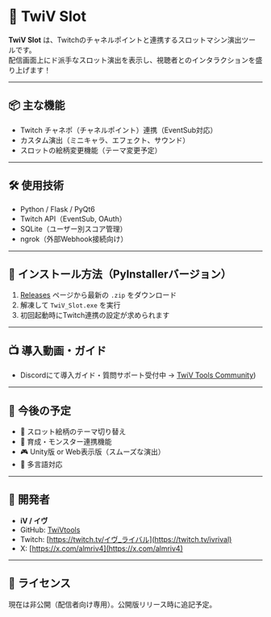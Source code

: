 # 🎰 TwiV Slot

**TwiV Slot** は、Twitchのチャネルポイントと連携するスロットマシン演出ツールです。  
配信画面上にド派手なスロット演出を表示し、視聴者とのインタラクションを盛り上げます！

---

## 📦 主な機能

- Twitch チャネポ（チャネルポイント）連携（EventSub対応）
- カスタム演出（ミニキャラ、エフェクト、サウンド）
- スロットの絵柄変更機能（テーマ変更予定）

---

## 🛠 使用技術

- Python / Flask / PyQt6
- Twitch API（EventSub, OAuth）
- SQLite（ユーザー別スコア管理）
- ngrok（外部Webhook接続向け）

---

## 🔧 インストール方法（PyInstallerバージョン）

1. [Releases](https://github.com/TwiVtools/twitchslot/releases) ページから最新の `.zip` をダウンロード
2. 解凍して `TwiV_Slot.exe` を実行
3. 初回起動時にTwitch連携の設定が求められます

---

## 📺 導入動画・ガイド

- Discordにて導入ガイド・質問サポート受付中 → [TwiV Tools Community](https://discord.gg/Gj6U2xGeeg))

---

## 🔄 今後の予定

- 🎨 スロット絵柄のテーマ切り替え
- 🧬 育成・モンスター連携機能
- 🎮 Unity版 or Web表示版（スムーズな演出）
- 💬 多言語対応

---

## 🧠 開発者

- **iV / イヴ**  
- GitHub: [TwiVtools](https://github.com/TwiVtools)  
- Twitch: [https://twitch.tv/イヴ_ライバル](https://twitch.tv/ivrival)
- X: [https://x.com/almriv4](https://x.com/almriv4)

---

## 📜 ライセンス

現在は非公開（配信者向け専用）。公開版リリース時に追記予定。
